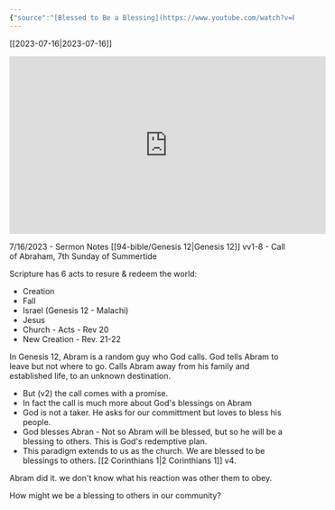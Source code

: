 ```yaml
---
{"source":"[Blessed to Be a Blessing](https://www.youtube.com/watch?v=Bq4wevFZh8E)","clipped":"2023-07-16","dg-publish":true,"grade":1,"context":"Personal","type":"Resource","status":"Evergreen","topic":"Sermon","dateCreated":"2023-08-11","permalink":"/sermons/2023-07-16-blessed-to-be-a-blessing/","dgPassFrontmatter":true}
---
```



[[2023-07-16\|2023-07-16]]

<iframe width="560" height="315" src="https://www.youtube.com/embed/Bq4wevFZh8E" title="YouTube video player" frameborder="0" allow="accelerometer; autoplay; clipboard-write; encrypted-media; gyroscope; picture-in-picture" allowfullscreen></iframe>

7/16/2023 - Sermon Notes [[94-bible/Genesis 12\|Genesis 12]] vv1-8 - Call of Abraham, 7th Sunday of Summertide

Scripture has 6 acts to resure & redeem the world:

* Creation
* Fall
* Israel (Genesis 12 - Malachi)
* Jesus
* Church - Acts -  Rev 20
* New Creation - Rev. 21-22

In Genesis 12, Abram is a random guy who God calls. God tells Abram to leave but not where to go. Calls Abram away from his family and established life, to an unknown destination.

* But (v2) the call comes with a promise.
* In fact the call is much more about God's blessings on Abram
* God is not a taker. He asks for our committment but loves to bless his people.
* God blesses Abran - Not so Abram will be blessed, but so he will be a blessing to others. This is God's redemptive plan.
* This paradigm extends to us as the church. We are blessed to be blessings to others. [[2 Corinthians 1\|2 Corinthians 1]] v4.

Abram did it. we don't know what his reaction was other them to obey.

How might we be a blessing to others in our community?